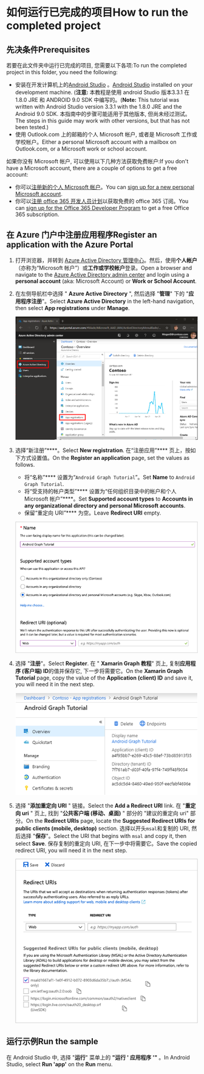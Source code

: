 # <a name="how-to-run-the-completed-project"></a><span data-ttu-id="d798d-101">如何运行已完成的项目</span><span class="sxs-lookup"><span data-stu-id="d798d-101">How to run the completed project</span></span>

## <a name="prerequisites"></a><span data-ttu-id="d798d-102">先决条件</span><span class="sxs-lookup"><span data-stu-id="d798d-102">Prerequisites</span></span>

<span data-ttu-id="d798d-103">若要在此文件夹中运行已完成的项目, 您需要以下各项:</span><span class="sxs-lookup"><span data-stu-id="d798d-103">To run the completed project in this folder, you need the following:</span></span>

- <span data-ttu-id="d798d-104">安装在开发计算机上的[Android Studio](https://developer.android.com/studio/) 。</span><span class="sxs-lookup"><span data-stu-id="d798d-104">[Android Studio](https://developer.android.com/studio/) installed on your development machine.</span></span> <span data-ttu-id="d798d-105">(**注意:** 本教程是使用 android Studio 版本3.3.1 在 1.8.0 JRE 和 ANDROID 9.0 SDK 中编写的。</span><span class="sxs-lookup"><span data-stu-id="d798d-105">(**Note:** This tutorial was written with Android Studio version 3.3.1 with the 1.8.0 JRE and the Android 9.0 SDK.</span></span> <span data-ttu-id="d798d-106">本指南中的步骤可能适用于其他版本, 但尚未经过测试。</span><span class="sxs-lookup"><span data-stu-id="d798d-106">The steps in this guide may work with other versions, but that has not been tested.)</span></span>
- <span data-ttu-id="d798d-107">使用 Outlook.com 上的邮箱的个人 Microsoft 帐户, 或者是 Microsoft 工作或学校帐户。</span><span class="sxs-lookup"><span data-stu-id="d798d-107">Either a personal Microsoft account with a mailbox on Outlook.com, or a Microsoft work or school account.</span></span>

<span data-ttu-id="d798d-108">如果你没有 Microsoft 帐户, 可以使用以下几种方法获取免费帐户:</span><span class="sxs-lookup"><span data-stu-id="d798d-108">If you don't have a Microsoft account, there are a couple of options to get a free account:</span></span>

- <span data-ttu-id="d798d-109">你可以[注册新的个人 Microsoft 帐户](https://signup.live.com/signup?wa=wsignin1.0&rpsnv=12&ct=1454618383&rver=6.4.6456.0&wp=MBI_SSL_SHARED&wreply=https://mail.live.com/default.aspx&id=64855&cbcxt=mai&bk=1454618383&uiflavor=web&uaid=b213a65b4fdc484382b6622b3ecaa547&mkt=E-US&lc=1033&lic=1)。</span><span class="sxs-lookup"><span data-stu-id="d798d-109">You can [sign up for a new personal Microsoft account](https://signup.live.com/signup?wa=wsignin1.0&rpsnv=12&ct=1454618383&rver=6.4.6456.0&wp=MBI_SSL_SHARED&wreply=https://mail.live.com/default.aspx&id=64855&cbcxt=mai&bk=1454618383&uiflavor=web&uaid=b213a65b4fdc484382b6622b3ecaa547&mkt=E-US&lc=1033&lic=1).</span></span>
- <span data-ttu-id="d798d-110">你可以[注册 office 365 开发人员计划](https://developer.microsoft.com/office/dev-program)以获取免费的 office 365 订阅。</span><span class="sxs-lookup"><span data-stu-id="d798d-110">You can [sign up for the Office 365 Developer Program](https://developer.microsoft.com/office/dev-program) to get a free Office 365 subscription.</span></span>

## <a name="register-an-application-with-the-azure-portal"></a><span data-ttu-id="d798d-111">在 Azure 门户中注册应用程序</span><span class="sxs-lookup"><span data-stu-id="d798d-111">Register an application with the Azure Portal</span></span>

1. <span data-ttu-id="d798d-112">打开浏览器，并转到 [Azure Active Directory 管理中心](https://aad.portal.azure.com)。然后，使用**个人帐户**（亦称为“Microsoft 帐户”）或**工作或学校帐户**登录。</span><span class="sxs-lookup"><span data-stu-id="d798d-112">Open a browser and navigate to the [Azure Active Directory admin center](https://aad.portal.azure.com) and login using a **personal account** (aka: Microsoft Account) or **Work or School Account**.</span></span>

1. <span data-ttu-id="d798d-113">在左侧导航栏中选择 " **Azure Active Directory** ", 然后选择 "**管理**" 下的 "**应用程序注册**"。</span><span class="sxs-lookup"><span data-stu-id="d798d-113">Select **Azure Active Directory** in the left-hand navigation, then select **App registrations** under **Manage**.</span></span>

    ![<span data-ttu-id="d798d-114">应用注册的屏幕截图</span><span class="sxs-lookup"><span data-stu-id="d798d-114">A screenshot of the App registrations</span></span> ](../../tutorial/images/aad-portal-app-registrations.png)

1. <span data-ttu-id="d798d-115">选择“新注册”\*\*\*\*。</span><span class="sxs-lookup"><span data-stu-id="d798d-115">Select **New registration**.</span></span> <span data-ttu-id="d798d-116">在“注册应用”\*\*\*\* 页上，按如下方式设置值。</span><span class="sxs-lookup"><span data-stu-id="d798d-116">On the **Register an application** page, set the values as follows.</span></span>

    - <span data-ttu-id="d798d-117">将“名称”\*\*\*\* 设置为“`Android Graph Tutorial`”。</span><span class="sxs-lookup"><span data-stu-id="d798d-117">Set **Name** to `Android Graph Tutorial`.</span></span>
    - <span data-ttu-id="d798d-118">将“受支持的帐户类型”\*\*\*\* 设置为“任何组织目录中的帐户和个人 Microsoft 帐户”\*\*\*\*。</span><span class="sxs-lookup"><span data-stu-id="d798d-118">Set **Supported account types** to **Accounts in any organizational directory and personal Microsoft accounts**.</span></span>
    - <span data-ttu-id="d798d-119">保留“重定向 URI”\*\*\*\* 为空。</span><span class="sxs-lookup"><span data-stu-id="d798d-119">Leave **Redirect URI** empty.</span></span>

    !["注册应用程序" 页的屏幕截图](../../tutorial/images/aad-register-an-app.png)

1. <span data-ttu-id="d798d-121">选择 "**注册**"。</span><span class="sxs-lookup"><span data-stu-id="d798d-121">Select **Register**.</span></span> <span data-ttu-id="d798d-122">在 " **Xamarin Graph 教程**" 页上, 复制**应用程序 (客户端) ID**的值并保存它, 下一步将需要它。</span><span class="sxs-lookup"><span data-stu-id="d798d-122">On the **Xamarin Graph Tutorial** page, copy the value of the **Application (client) ID** and save it, you will need it in the next step.</span></span>

    ![新应用注册的应用程序 ID 的屏幕截图](../../tutorial/images/aad-application-id.png)

1. <span data-ttu-id="d798d-124">选择 "**添加重定向 URI** " 链接。</span><span class="sxs-lookup"><span data-stu-id="d798d-124">Select the **Add a Redirect URI** link.</span></span> <span data-ttu-id="d798d-125">在 "**重定向 uri** " 页上, 找到 "**公共客户端 (移动、桌面)** " 部分的 "建议的重定向 uri" 部分。</span><span class="sxs-lookup"><span data-stu-id="d798d-125">On the **Redirect URIs** page, locate the **Suggested Redirect URIs for public clients (mobile, desktop)** section.</span></span> <span data-ttu-id="d798d-126">选择以开头`msal`和复制的 URI, 然后选择 "**保存**"。</span><span class="sxs-lookup"><span data-stu-id="d798d-126">Select the URI that begins with `msal` and copy it, then select **Save**.</span></span> <span data-ttu-id="d798d-127">保存复制的重定向 URI, 在下一步中将需要它。</span><span class="sxs-lookup"><span data-stu-id="d798d-127">Save the copied redirect URI, you will need it in the next step.</span></span>

    !["重定向 Uri" 页的屏幕截图](../../tutorial/images/aad-redirect-uris.png)

## <a name="run-the-sample"></a><span data-ttu-id="d798d-129">运行示例</span><span class="sxs-lookup"><span data-stu-id="d798d-129">Run the sample</span></span>

<span data-ttu-id="d798d-130">在 Android Studio 中, 选择 "**运行**" 菜单上的 **"运行 ' 应用程序 '"** 。</span><span class="sxs-lookup"><span data-stu-id="d798d-130">In Android Studio, select **Run 'app'** on the **Run** menu.</span></span>
